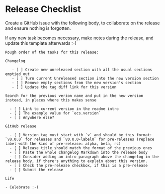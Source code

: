 # Release Checklist

Create a GitHub issue with the following body, to collaborate on the release and ensure nothing is forgotten.

If any new task becomes necessary, make notes during the release, and update this template afterwards :-)

```
Rough order of the tasks for this release:

Changelog
 
   - [ ] Create new unreleased section with all the usual sections emptied out
   - [ ] Turn current Unreleased section into the new version section
   - [ ] Remove empty sections from the new version's section
   - [ ] Update the tag diff link for this version

Search for the previous verion name and put in the new version instead, in places where this makes sense

  - [ ] Link to current version in the readme intro
  - [ ] The example value for `ecs.version`
  - [ ] Anywhere else?

GitHub release

  - [ ] Version tag must start with `v` and should be this format: `v0.0.0` for releases and `v0.0.0-label0` for pre-releases (replace label with the kind of pre-release: alpha, beta, rc)
  - [ ] Release title should match the format of the previous ones
  - [ ] Paste the whole changelog Markdown into the release body
  - [ ] Consider adding an intro paragraph above the changelog in the release body, if there's anything to explain about this version.
  - [ ] Check the pre-release checkbox, if this is a pre-release
  - [ ] Submit the release

Life

- Celebrate :-)
```
